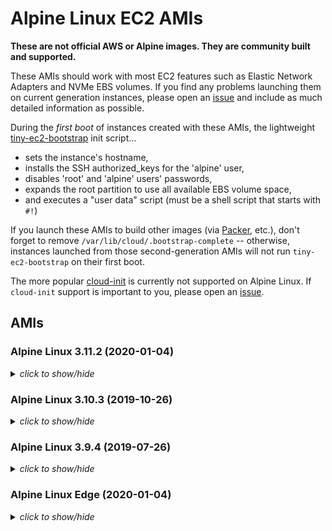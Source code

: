 # Alpine Linux EC2 AMIs

**These are not official AWS or Alpine images.  They are community built and
supported.**

These AMIs should work with most EC2 features such as Elastic Network Adapters
and NVMe EBS volumes.  If you find any problems launching them on current
generation instances, please open an [issue](https://github.com/mcrute/alpine-ec2-ami/issues)
and include as much detailed information as possible.

During the *first boot* of instances created with these AMIs, the lightweight
[tiny-ec2-bootstrap](https://github.com/mcrute/tiny-ec2-bootstrap) init
script...
- sets the instance's hostname,
- installs the SSH authorized_keys for the 'alpine' user,
- disables 'root' and 'alpine' users' passwords,
- expands the root partition to use all available EBS volume space,
- and executes a "user data" script (must be a shell script that starts with `#!`)

If you launch these AMIs to build other images (via [Packer](https://packer.io),
etc.), don't forget to remove `/var/lib/cloud/.bootstrap-complete` --
otherwise, instances launched from those second-generation AMIs will not run
`tiny-ec2-bootstrap` on their first boot.

The more popular [cloud-init](https://cloudinit.readthedocs.io/en/latest/)
is currently not supported on Alpine Linux.  If `cloud-init` support is
important to you, please open an [issue](https://github.com/mcrute/alpine-ec2-ami/issues).

## AMIs

### Alpine Linux 3.11.2 (2020-01-04)
<details><summary><i>click to show/hide</i></summary><p>

| Region | alpine-ami-3.11.2-x86_64-r0 |
| ------ | --- |
| ap-northeast-1 | [ami-0231a40676931971a](https://ap-northeast-1.console.aws.amazon.com/ec2/home#Images:visibility=public-images;imageId=ami-0231a40676931971a) ([launch](https://ap-northeast-1.console.aws.amazon.com/ec2/home#launchAmi=ami-0231a40676931971a)) |
| ap-northeast-2 | [ami-066b4452a247d5533](https://ap-northeast-2.console.aws.amazon.com/ec2/home#Images:visibility=public-images;imageId=ami-066b4452a247d5533) ([launch](https://ap-northeast-2.console.aws.amazon.com/ec2/home#launchAmi=ami-066b4452a247d5533)) |
| ap-south-1 | [ami-0b0f33d8cfb9e5051](https://ap-south-1.console.aws.amazon.com/ec2/home#Images:visibility=public-images;imageId=ami-0b0f33d8cfb9e5051) ([launch](https://ap-south-1.console.aws.amazon.com/ec2/home#launchAmi=ami-0b0f33d8cfb9e5051)) |
| ap-southeast-1 | [ami-0949989f302945c5a](https://ap-southeast-1.console.aws.amazon.com/ec2/home#Images:visibility=public-images;imageId=ami-0949989f302945c5a) ([launch](https://ap-southeast-1.console.aws.amazon.com/ec2/home#launchAmi=ami-0949989f302945c5a)) |
| ap-southeast-2 | [ami-08fb0d3aaf8945d02](https://ap-southeast-2.console.aws.amazon.com/ec2/home#Images:visibility=public-images;imageId=ami-08fb0d3aaf8945d02) ([launch](https://ap-southeast-2.console.aws.amazon.com/ec2/home#launchAmi=ami-08fb0d3aaf8945d02)) |
| ca-central-1 | [ami-0e26eeafdc083c6e9](https://ca-central-1.console.aws.amazon.com/ec2/home#Images:visibility=public-images;imageId=ami-0e26eeafdc083c6e9) ([launch](https://ca-central-1.console.aws.amazon.com/ec2/home#launchAmi=ami-0e26eeafdc083c6e9)) |
| eu-central-1 | [ami-02fa942a71aadf188](https://eu-central-1.console.aws.amazon.com/ec2/home#Images:visibility=public-images;imageId=ami-02fa942a71aadf188) ([launch](https://eu-central-1.console.aws.amazon.com/ec2/home#launchAmi=ami-02fa942a71aadf188)) |
| eu-north-1 | [ami-03ce6e520f43392b9](https://eu-north-1.console.aws.amazon.com/ec2/home#Images:visibility=public-images;imageId=ami-03ce6e520f43392b9) ([launch](https://eu-north-1.console.aws.amazon.com/ec2/home#launchAmi=ami-03ce6e520f43392b9)) |
| eu-west-1 | [ami-07becf48e2f4057c8](https://eu-west-1.console.aws.amazon.com/ec2/home#Images:visibility=public-images;imageId=ami-07becf48e2f4057c8) ([launch](https://eu-west-1.console.aws.amazon.com/ec2/home#launchAmi=ami-07becf48e2f4057c8)) |
| eu-west-2 | [ami-02ac6b3300d9070b1](https://eu-west-2.console.aws.amazon.com/ec2/home#Images:visibility=public-images;imageId=ami-02ac6b3300d9070b1) ([launch](https://eu-west-2.console.aws.amazon.com/ec2/home#launchAmi=ami-02ac6b3300d9070b1)) |
| eu-west-3 | [ami-0b0726c29a8feff8a](https://eu-west-3.console.aws.amazon.com/ec2/home#Images:visibility=public-images;imageId=ami-0b0726c29a8feff8a) ([launch](https://eu-west-3.console.aws.amazon.com/ec2/home#launchAmi=ami-0b0726c29a8feff8a)) |
| sa-east-1 | [ami-029a4c0dd953fdc64](https://sa-east-1.console.aws.amazon.com/ec2/home#Images:visibility=public-images;imageId=ami-029a4c0dd953fdc64) ([launch](https://sa-east-1.console.aws.amazon.com/ec2/home#launchAmi=ami-029a4c0dd953fdc64)) |
| us-east-1 | [ami-06dcf76ec7ffac7cb](https://us-east-1.console.aws.amazon.com/ec2/home#Images:visibility=public-images;imageId=ami-06dcf76ec7ffac7cb) ([launch](https://us-east-1.console.aws.amazon.com/ec2/home#launchAmi=ami-06dcf76ec7ffac7cb)) |
| us-east-2 | [ami-018b2823c3aa8b78e](https://us-east-2.console.aws.amazon.com/ec2/home#Images:visibility=public-images;imageId=ami-018b2823c3aa8b78e) ([launch](https://us-east-2.console.aws.amazon.com/ec2/home#launchAmi=ami-018b2823c3aa8b78e)) |
| us-west-1 | [ami-04de5ae2ed495f580](https://us-west-1.console.aws.amazon.com/ec2/home#Images:visibility=public-images;imageId=ami-04de5ae2ed495f580) ([launch](https://us-west-1.console.aws.amazon.com/ec2/home#launchAmi=ami-04de5ae2ed495f580)) |
| us-west-2 | [ami-0282e49ac0502691d](https://us-west-2.console.aws.amazon.com/ec2/home#Images:visibility=public-images;imageId=ami-0282e49ac0502691d) ([launch](https://us-west-2.console.aws.amazon.com/ec2/home#launchAmi=ami-0282e49ac0502691d)) |

</p></details>

### Alpine Linux 3.10.3 (2019-10-26)
<details><summary><i>click to show/hide</i></summary><p>

| Region | alpine-ami-3.10.3-x86_64-r1 |
| ------ | --- |
| ap-northeast-1 | [ami-0760cd78e75cb77a4](https://ap-northeast-1.console.aws.amazon.com/ec2/home#Images:visibility=public-images;imageId=ami-0760cd78e75cb77a4) ([launch](https://ap-northeast-1.console.aws.amazon.com/ec2/home#launchAmi=ami-0760cd78e75cb77a4)) |
| ap-northeast-2 | [ami-0e749a03d064c1e47](https://ap-northeast-2.console.aws.amazon.com/ec2/home#Images:visibility=public-images;imageId=ami-0e749a03d064c1e47) ([launch](https://ap-northeast-2.console.aws.amazon.com/ec2/home#launchAmi=ami-0e749a03d064c1e47)) |
| ap-south-1 | [ami-0a8839c12787f0c46](https://ap-south-1.console.aws.amazon.com/ec2/home#Images:visibility=public-images;imageId=ami-0a8839c12787f0c46) ([launch](https://ap-south-1.console.aws.amazon.com/ec2/home#launchAmi=ami-0a8839c12787f0c46)) |
| ap-southeast-1 | [ami-0f0e2be5d8c0110c1](https://ap-southeast-1.console.aws.amazon.com/ec2/home#Images:visibility=public-images;imageId=ami-0f0e2be5d8c0110c1) ([launch](https://ap-southeast-1.console.aws.amazon.com/ec2/home#launchAmi=ami-0f0e2be5d8c0110c1)) |
| ap-southeast-2 | [ami-0ca4caea0ce1f4a8a](https://ap-southeast-2.console.aws.amazon.com/ec2/home#Images:visibility=public-images;imageId=ami-0ca4caea0ce1f4a8a) ([launch](https://ap-southeast-2.console.aws.amazon.com/ec2/home#launchAmi=ami-0ca4caea0ce1f4a8a)) |
| ca-central-1 | [ami-016d172dee4ff4a22](https://ca-central-1.console.aws.amazon.com/ec2/home#Images:visibility=public-images;imageId=ami-016d172dee4ff4a22) ([launch](https://ca-central-1.console.aws.amazon.com/ec2/home#launchAmi=ami-016d172dee4ff4a22)) |
| eu-central-1 | [ami-04e50c8006d4bc2bf](https://eu-central-1.console.aws.amazon.com/ec2/home#Images:visibility=public-images;imageId=ami-04e50c8006d4bc2bf) ([launch](https://eu-central-1.console.aws.amazon.com/ec2/home#launchAmi=ami-04e50c8006d4bc2bf)) |
| eu-north-1 | [ami-00207f3df9a9cb088](https://eu-north-1.console.aws.amazon.com/ec2/home#Images:visibility=public-images;imageId=ami-00207f3df9a9cb088) ([launch](https://eu-north-1.console.aws.amazon.com/ec2/home#launchAmi=ami-00207f3df9a9cb088)) |
| eu-west-1 | [ami-01c1ec8fdefc61650](https://eu-west-1.console.aws.amazon.com/ec2/home#Images:visibility=public-images;imageId=ami-01c1ec8fdefc61650) ([launch](https://eu-west-1.console.aws.amazon.com/ec2/home#launchAmi=ami-01c1ec8fdefc61650)) |
| eu-west-2 | [ami-02520e7e046db5d8f](https://eu-west-2.console.aws.amazon.com/ec2/home#Images:visibility=public-images;imageId=ami-02520e7e046db5d8f) ([launch](https://eu-west-2.console.aws.amazon.com/ec2/home#launchAmi=ami-02520e7e046db5d8f)) |
| eu-west-3 | [ami-0ef9a828aded0a0de](https://eu-west-3.console.aws.amazon.com/ec2/home#Images:visibility=public-images;imageId=ami-0ef9a828aded0a0de) ([launch](https://eu-west-3.console.aws.amazon.com/ec2/home#launchAmi=ami-0ef9a828aded0a0de)) |
| sa-east-1 | [ami-0ee958f7773223770](https://sa-east-1.console.aws.amazon.com/ec2/home#Images:visibility=public-images;imageId=ami-0ee958f7773223770) ([launch](https://sa-east-1.console.aws.amazon.com/ec2/home#launchAmi=ami-0ee958f7773223770)) |
| us-east-1 | [ami-063cb098a86c1c4cc](https://us-east-1.console.aws.amazon.com/ec2/home#Images:visibility=public-images;imageId=ami-063cb098a86c1c4cc) ([launch](https://us-east-1.console.aws.amazon.com/ec2/home#launchAmi=ami-063cb098a86c1c4cc)) |
| us-east-2 | [ami-0110d80369eb75f49](https://us-east-2.console.aws.amazon.com/ec2/home#Images:visibility=public-images;imageId=ami-0110d80369eb75f49) ([launch](https://us-east-2.console.aws.amazon.com/ec2/home#launchAmi=ami-0110d80369eb75f49)) |
| us-west-1 | [ami-00b06ce695a617956](https://us-west-1.console.aws.amazon.com/ec2/home#Images:visibility=public-images;imageId=ami-00b06ce695a617956) ([launch](https://us-west-1.console.aws.amazon.com/ec2/home#launchAmi=ami-00b06ce695a617956)) |
| us-west-2 | [ami-0d0b7768c8cd9a8c8](https://us-west-2.console.aws.amazon.com/ec2/home#Images:visibility=public-images;imageId=ami-0d0b7768c8cd9a8c8) ([launch](https://us-west-2.console.aws.amazon.com/ec2/home#launchAmi=ami-0d0b7768c8cd9a8c8)) |

</p></details>

### Alpine Linux 3.9.4 (2019-07-26)
<details><summary><i>click to show/hide</i></summary><p>

| Region | alpine-ami-3.9.4-x86_64-r1 |
| ------ | --- |
| ap-northeast-1 | [ami-0d12649cf98b9c29b](https://ap-northeast-1.console.aws.amazon.com/ec2/home#Images:visibility=public-images;imageId=ami-0d12649cf98b9c29b) ([launch](https://ap-northeast-1.console.aws.amazon.com/ec2/home#launchAmi=ami-0d12649cf98b9c29b)) |
| ap-northeast-2 | [ami-004372232cf1a20ac](https://ap-northeast-2.console.aws.amazon.com/ec2/home#Images:visibility=public-images;imageId=ami-004372232cf1a20ac) ([launch](https://ap-northeast-2.console.aws.amazon.com/ec2/home#launchAmi=ami-004372232cf1a20ac)) |
| ap-south-1 | [ami-091de53a3582f2779](https://ap-south-1.console.aws.amazon.com/ec2/home#Images:visibility=public-images;imageId=ami-091de53a3582f2779) ([launch](https://ap-south-1.console.aws.amazon.com/ec2/home#launchAmi=ami-091de53a3582f2779)) |
| ap-southeast-1 | [ami-07f6f363322b884d5](https://ap-southeast-1.console.aws.amazon.com/ec2/home#Images:visibility=public-images;imageId=ami-07f6f363322b884d5) ([launch](https://ap-southeast-1.console.aws.amazon.com/ec2/home#launchAmi=ami-07f6f363322b884d5)) |
| ap-southeast-2 | [ami-0eeff0d7c1943665c](https://ap-southeast-2.console.aws.amazon.com/ec2/home#Images:visibility=public-images;imageId=ami-0eeff0d7c1943665c) ([launch](https://ap-southeast-2.console.aws.amazon.com/ec2/home#launchAmi=ami-0eeff0d7c1943665c)) |
| ca-central-1 | [ami-011ad5e9b2fcfa1d5](https://ca-central-1.console.aws.amazon.com/ec2/home#Images:visibility=public-images;imageId=ami-011ad5e9b2fcfa1d5) ([launch](https://ca-central-1.console.aws.amazon.com/ec2/home#launchAmi=ami-011ad5e9b2fcfa1d5)) |
| eu-central-1 | [ami-0d4f6bb2a4f857256](https://eu-central-1.console.aws.amazon.com/ec2/home#Images:visibility=public-images;imageId=ami-0d4f6bb2a4f857256) ([launch](https://eu-central-1.console.aws.amazon.com/ec2/home#launchAmi=ami-0d4f6bb2a4f857256)) |
| eu-north-1 | [ami-01c04b1d21717da2d](https://eu-north-1.console.aws.amazon.com/ec2/home#Images:visibility=public-images;imageId=ami-01c04b1d21717da2d) ([launch](https://eu-north-1.console.aws.amazon.com/ec2/home#launchAmi=ami-01c04b1d21717da2d)) |
| eu-west-1 | [ami-0c9ac6e4570bad5c1](https://eu-west-1.console.aws.amazon.com/ec2/home#Images:visibility=public-images;imageId=ami-0c9ac6e4570bad5c1) ([launch](https://eu-west-1.console.aws.amazon.com/ec2/home#launchAmi=ami-0c9ac6e4570bad5c1)) |
| eu-west-2 | [ami-0bc07c10c240525e4](https://eu-west-2.console.aws.amazon.com/ec2/home#Images:visibility=public-images;imageId=ami-0bc07c10c240525e4) ([launch](https://eu-west-2.console.aws.amazon.com/ec2/home#launchAmi=ami-0bc07c10c240525e4)) |
| eu-west-3 | [ami-0ebda60768a596a7f](https://eu-west-3.console.aws.amazon.com/ec2/home#Images:visibility=public-images;imageId=ami-0ebda60768a596a7f) ([launch](https://eu-west-3.console.aws.amazon.com/ec2/home#launchAmi=ami-0ebda60768a596a7f)) |
| sa-east-1 | [ami-0a2d4fb282401447a](https://sa-east-1.console.aws.amazon.com/ec2/home#Images:visibility=public-images;imageId=ami-0a2d4fb282401447a) ([launch](https://sa-east-1.console.aws.amazon.com/ec2/home#launchAmi=ami-0a2d4fb282401447a)) |
| us-east-1 | [ami-0a8b8edcf88c2e496](https://us-east-1.console.aws.amazon.com/ec2/home#Images:visibility=public-images;imageId=ami-0a8b8edcf88c2e496) ([launch](https://us-east-1.console.aws.amazon.com/ec2/home#launchAmi=ami-0a8b8edcf88c2e496)) |
| us-east-2 | [ami-030ce78952c4c097c](https://us-east-2.console.aws.amazon.com/ec2/home#Images:visibility=public-images;imageId=ami-030ce78952c4c097c) ([launch](https://us-east-2.console.aws.amazon.com/ec2/home#launchAmi=ami-030ce78952c4c097c)) |
| us-west-1 | [ami-0e27a7d83365f16be](https://us-west-1.console.aws.amazon.com/ec2/home#Images:visibility=public-images;imageId=ami-0e27a7d83365f16be) ([launch](https://us-west-1.console.aws.amazon.com/ec2/home#launchAmi=ami-0e27a7d83365f16be)) |
| us-west-2 | [ami-07f10e32e0621a4eb](https://us-west-2.console.aws.amazon.com/ec2/home#Images:visibility=public-images;imageId=ami-07f10e32e0621a4eb) ([launch](https://us-west-2.console.aws.amazon.com/ec2/home#launchAmi=ami-07f10e32e0621a4eb)) |

</p></details>

### Alpine Linux Edge (2020-01-04)
<details><summary><i>click to show/hide</i></summary><p>

| Region | alpine-ami-edge-x86_64-20200104190012 |
| ------ | --- |
| ap-northeast-1 | [ami-0fda74ed5ffb7ccd7](https://ap-northeast-1.console.aws.amazon.com/ec2/home#Images:visibility=public-images;imageId=ami-0fda74ed5ffb7ccd7) ([launch](https://ap-northeast-1.console.aws.amazon.com/ec2/home#launchAmi=ami-0fda74ed5ffb7ccd7)) |
| ap-northeast-2 | [ami-0be5d677b47fce454](https://ap-northeast-2.console.aws.amazon.com/ec2/home#Images:visibility=public-images;imageId=ami-0be5d677b47fce454) ([launch](https://ap-northeast-2.console.aws.amazon.com/ec2/home#launchAmi=ami-0be5d677b47fce454)) |
| ap-south-1 | [ami-094720b652f133f9c](https://ap-south-1.console.aws.amazon.com/ec2/home#Images:visibility=public-images;imageId=ami-094720b652f133f9c) ([launch](https://ap-south-1.console.aws.amazon.com/ec2/home#launchAmi=ami-094720b652f133f9c)) |
| ap-southeast-1 | [ami-0f7d8a18e9be21cd1](https://ap-southeast-1.console.aws.amazon.com/ec2/home#Images:visibility=public-images;imageId=ami-0f7d8a18e9be21cd1) ([launch](https://ap-southeast-1.console.aws.amazon.com/ec2/home#launchAmi=ami-0f7d8a18e9be21cd1)) |
| ap-southeast-2 | [ami-0386d4dc2cf9f3d91](https://ap-southeast-2.console.aws.amazon.com/ec2/home#Images:visibility=public-images;imageId=ami-0386d4dc2cf9f3d91) ([launch](https://ap-southeast-2.console.aws.amazon.com/ec2/home#launchAmi=ami-0386d4dc2cf9f3d91)) |
| ca-central-1 | [ami-0fe2907efc576aa3c](https://ca-central-1.console.aws.amazon.com/ec2/home#Images:visibility=public-images;imageId=ami-0fe2907efc576aa3c) ([launch](https://ca-central-1.console.aws.amazon.com/ec2/home#launchAmi=ami-0fe2907efc576aa3c)) |
| eu-central-1 | [ami-08caf54970e53151e](https://eu-central-1.console.aws.amazon.com/ec2/home#Images:visibility=public-images;imageId=ami-08caf54970e53151e) ([launch](https://eu-central-1.console.aws.amazon.com/ec2/home#launchAmi=ami-08caf54970e53151e)) |
| eu-north-1 | [ami-063212df61bebdfac](https://eu-north-1.console.aws.amazon.com/ec2/home#Images:visibility=public-images;imageId=ami-063212df61bebdfac) ([launch](https://eu-north-1.console.aws.amazon.com/ec2/home#launchAmi=ami-063212df61bebdfac)) |
| eu-west-1 | [ami-034638ad783384202](https://eu-west-1.console.aws.amazon.com/ec2/home#Images:visibility=public-images;imageId=ami-034638ad783384202) ([launch](https://eu-west-1.console.aws.amazon.com/ec2/home#launchAmi=ami-034638ad783384202)) |
| eu-west-2 | [ami-041fba8b0ded32106](https://eu-west-2.console.aws.amazon.com/ec2/home#Images:visibility=public-images;imageId=ami-041fba8b0ded32106) ([launch](https://eu-west-2.console.aws.amazon.com/ec2/home#launchAmi=ami-041fba8b0ded32106)) |
| eu-west-3 | [ami-015e5b9edb52ee495](https://eu-west-3.console.aws.amazon.com/ec2/home#Images:visibility=public-images;imageId=ami-015e5b9edb52ee495) ([launch](https://eu-west-3.console.aws.amazon.com/ec2/home#launchAmi=ami-015e5b9edb52ee495)) |
| sa-east-1 | [ami-0dbd80d9204b2a206](https://sa-east-1.console.aws.amazon.com/ec2/home#Images:visibility=public-images;imageId=ami-0dbd80d9204b2a206) ([launch](https://sa-east-1.console.aws.amazon.com/ec2/home#launchAmi=ami-0dbd80d9204b2a206)) |
| us-east-1 | [ami-0047bb64e977f5521](https://us-east-1.console.aws.amazon.com/ec2/home#Images:visibility=public-images;imageId=ami-0047bb64e977f5521) ([launch](https://us-east-1.console.aws.amazon.com/ec2/home#launchAmi=ami-0047bb64e977f5521)) |
| us-east-2 | [ami-024246dd06d739e37](https://us-east-2.console.aws.amazon.com/ec2/home#Images:visibility=public-images;imageId=ami-024246dd06d739e37) ([launch](https://us-east-2.console.aws.amazon.com/ec2/home#launchAmi=ami-024246dd06d739e37)) |
| us-west-1 | [ami-089f878b5816e24f4](https://us-west-1.console.aws.amazon.com/ec2/home#Images:visibility=public-images;imageId=ami-089f878b5816e24f4) ([launch](https://us-west-1.console.aws.amazon.com/ec2/home#launchAmi=ami-089f878b5816e24f4)) |
| us-west-2 | [ami-0f6dc9ba311992682](https://us-west-2.console.aws.amazon.com/ec2/home#Images:visibility=public-images;imageId=ami-0f6dc9ba311992682) ([launch](https://us-west-2.console.aws.amazon.com/ec2/home#launchAmi=ami-0f6dc9ba311992682)) |

</p></details>
